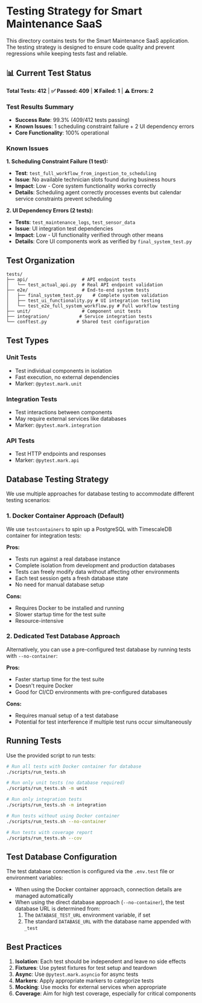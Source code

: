 # Testing Strategy for Smart Maintenance SaaS

This directory contains tests for the Smart Maintenance SaaS application. The testing strategy is designed to ensure code quality and prevent regressions while keeping tests fast and reliable.

## 📊 Current Test Status

**Total Tests: 412** | **✅ Passed: 409** | **❌ Failed: 1** | **⚠️ Errors: 2**

### Test Results Summary
- **Success Rate**: 99.3% (409/412 tests passing)
- **Known Issues**: 1 scheduling constraint failure + 2 UI dependency errors
- **Core Functionality**: 100% operational

### Known Issues

**1. Scheduling Constraint Failure (1 test):**
- **Test**: `test_full_workflow_from_ingestion_to_scheduling`
- **Issue**: No available technician slots found during business hours
- **Impact**: Low - Core system functionality works correctly
- **Details**: Scheduling agent correctly processes events but calendar service constraints prevent scheduling

**2. UI Dependency Errors (2 tests):**
- **Tests**: `test_maintenance_logs`, `test_sensor_data`
- **Issue**: UI integration test dependencies
- **Impact**: Low - UI functionality verified through other means
- **Details**: Core UI components work as verified by `final_system_test.py`

## Test Organization

```text
tests/
├── api/                    # API endpoint tests
│   └── test_actual_api.py  # Real API endpoint validation
├── e2e/                    # End-to-end system tests  
│   ├── final_system_test.py    # Complete system validation
│   ├── test_ui_functionality.py # UI integration testing
│   └── test_e2e_full_system_workflow.py # Full workflow testing
├── unit/                   # Component unit tests
├── integration/           # Service integration tests
└── conftest.py           # Shared test configuration
```

## Test Types

### Unit Tests
- Test individual components in isolation
- Fast execution, no external dependencies
- Marker: `@pytest.mark.unit`

### Integration Tests
- Test interactions between components
- May require external services like databases
- Marker: `@pytest.mark.integration`

### API Tests
- Test HTTP endpoints and responses
- Marker: `@pytest.mark.api`

## Database Testing Strategy

We use multiple approaches for database testing to accommodate different testing scenarios:

### 1. Docker Container Approach (Default)

We use `testcontainers` to spin up a PostgreSQL with TimescaleDB container for integration tests:

**Pros:**
- Tests run against a real database instance
- Complete isolation from development and production databases
- Tests can freely modify data without affecting other environments
- Each test session gets a fresh database state
- No need for manual database setup

**Cons:**
- Requires Docker to be installed and running
- Slower startup time for the test suite
- Resource-intensive

### 2. Dedicated Test Database Approach

Alternatively, you can use a pre-configured test database by running tests with `--no-container`:

**Pros:**
- Faster startup time for the test suite
- Doesn't require Docker
- Good for CI/CD environments with pre-configured databases

**Cons:**
- Requires manual setup of a test database
- Potential for test interference if multiple test runs occur simultaneously

## Running Tests

Use the provided script to run tests:

```bash
# Run all tests with Docker container for database
./scripts/run_tests.sh

# Run only unit tests (no database required)
./scripts/run_tests.sh -m unit

# Run only integration tests
./scripts/run_tests.sh -m integration

# Run tests without using Docker container
./scripts/run_tests.sh --no-container

# Run tests with coverage report
./scripts/run_tests.sh --cov
```

## Test Database Configuration

The test database connection is configured via the `.env.test` file or environment variables:

- When using the Docker container approach, connection details are managed automatically
- When using the direct database approach (`--no-container`), the test database URL is determined from:
  1. The `DATABASE_TEST_URL` environment variable, if set
  2. The standard `DATABASE_URL` with the database name appended with `_test`

## Best Practices

1. **Isolation**: Each test should be independent and leave no side effects
2. **Fixtures**: Use pytest fixtures for test setup and teardown
3. **Async**: Use `@pytest.mark.asyncio` for async tests
4. **Markers**: Apply appropriate markers to categorize tests
5. **Mocking**: Use mocks for external services when appropriate
6. **Coverage**: Aim for high test coverage, especially for critical components
